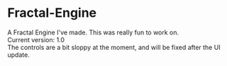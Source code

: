 # Fractal-Engine
A Fractal Engine I've made. This was really fun to work on.<br>
Current version: 1.0<br>
The controls are a bit sloppy at the moment, and will be fixed after the UI update.<br>
